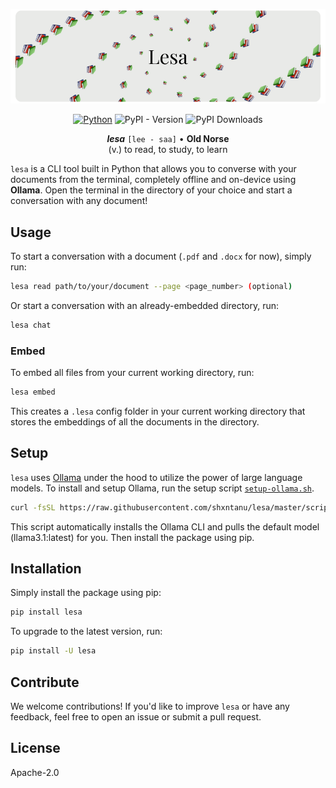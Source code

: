 ![Banner](assets/banner-v3.png)

<div align="center">

[![Python](https://img.shields.io/badge/python-3.10%2B-blue)](https://www.python.org/downloads/)
![PyPI - Version](https://img.shields.io/pypi/v/lesa)
![PyPI Downloads](https://static.pepy.tech/badge/lesa)

</div>

<div align="center">

**_lesa_**
`[lee - saa]` • **Old Norse** <br/>
(v.) to read, to study, to learn

<!-- <div align="center">
  <sub>Prepared by <a href="https://github.com/shxntanu">Shantanu Wable</a> and <a href="https://github.com/omkargwagholikar">Omkar Wagholikar</a> </sub>
</div> -->

</div>

`lesa` is a CLI tool built in Python that allows you to converse with your documents from the terminal, completely offline and on-device using **Ollama**. Open the terminal in the directory of your choice and start a conversation with any document!

## Usage

To start a conversation with a document (`.pdf` and `.docx` for now), simply run:

```bash
lesa read path/to/your/document --page <page_number> (optional)
```

Or start a conversation with an already-embedded directory, run:

```bash
lesa chat
```

### Embed

To embed all files from your current working directory, run:

```bash
lesa embed
```

This creates a `.lesa` config folder in your current working directory that stores the embeddings of all the documents in the directory.

<!-- ## Features

-   🖥️ **Completely On-Device**: Uses Ollama under the hood to interface with LLMs, so you can be sure your data is not leaving your device.
-   📚 **Converse with (almost) all documents**: Supports PDF, DOCX and Text files.
-   🤖 **Wide Range of LLMs**: Choose the Large Language Model of your choice. Whether you want to keep it quick and concise, or want to go all in with a huge context window, the choice is yours. -->

## Setup

`lesa` uses [Ollama](https://ollama.com/) under the hood to utilize the power of large language models.
To install and setup Ollama, run the setup script [`setup-ollama.sh`](scripts/setup-ollama.sh).

```bash
curl -fsSL https://raw.githubusercontent.com/shxntanu/lesa/master/scripts/setup-ollama.sh | bash
```

This script automatically installs the Ollama CLI and pulls the default model (llama3.1:latest) for you. Then install the package using pip.

## Installation

Simply install the package using pip:

```bash
pip install lesa
```

To upgrade to the latest version, run:

```bash
pip install -U lesa
```

## Contribute

We welcome contributions! If you'd like to improve `lesa` or have any feedback, feel free to open an issue or submit a pull request.

## License

Apache-2.0
